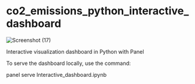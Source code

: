 # co2_emissions_python_interactive_dashboard
![Screenshot (17)](https://github.com/vinith2523/co2_emissions_python_interactive_dashboard/assets/145689777/6be8bdd5-af72-42bd-bb72-bf739fc7e641)

Interactive visualization dashboard in Python with Panel

To serve the dashboard locally, use the command:

panel serve Interactive_dashboard.ipynb



